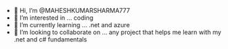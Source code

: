 - 👋 Hi, I’m @MAHESHKUMARSHARMA777
- 👀 I’m interested in ... coding
- 🌱 I’m currently learning ... .net and azure 
- 💞️ I’m looking to collaborate on ... any project that helps me learn with my .net and c# fundamentals 


<!---
MAHESHKUMARSHARMA777/MAHESHKUMARSHARMA777 is a ✨ special ✨ repository because its `README.md` (this file) appears on your GitHub profile.
You can click the Preview link to take a look at your changes.
--->
